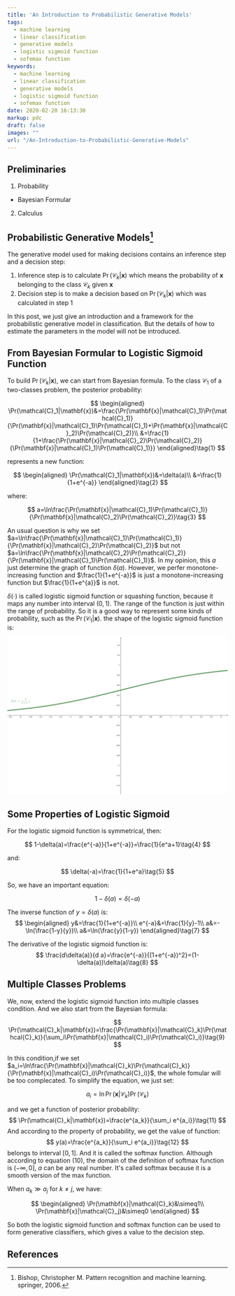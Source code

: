 ```yaml
---
title: 'An Introduction to Probabilistic Generative Models'
tags:
  - machine learning
  - linear classification
  - generative models
  - logistic sigmoid function
  - sofemax function
keywords:
  - machine learning
  - linear classification
  - generative models
  - logistic sigmoid function
  - sofemax function
date: 2020-02-20 16:13:30
markup: pdc
draft: false
images: ""
url: "/An-Introduction-to-Probabilistic-Generative-Models"
---
```


## Preliminaries
1. Probability 
  - Bayesian Formular
2. Calculus

## Probabilistic Generative Models[^1]

The generative model used for making decisions contains an inference step and a decision step:

1. Inference step is to calculate $\Pr(\mathcal{C}_k|\mathbf{x})$ which means the probability of $\mathbf{x}$ belonging to the class $\mathcal{C}_k$ given $\mathbf{x}$
2. Decision step is to make a decision based on $\Pr(\mathcal{C}_k|\mathbf{x})$ which was calculated in step 1

In this post, we just give an introduction and a framework for the probabilistic generative model in classification. But the details of how to estimate the parameters in the model will not be introduced.

## From Bayesian Formular to Logistic Sigmoid Function

To build $\Pr(\mathcal{C}_k|\mathbf{x})$, we can start from Bayesian formula. To the class $\mathcal{C}_1$ of a two-classes problem, the posterior probability:

$$
\begin{aligned}
  \Pr(\mathcal{C}_1|\mathbf{x})&=\frac{\Pr(\mathbf{x}|\mathcal{C}_1)\Pr(\mathcal{C}_1)}{\Pr(\mathbf{x}|\mathcal{C}_1)\Pr(\mathcal{C}_1)+\Pr(\mathbf{x}|\mathcal{C}_2)\Pr(\mathcal{C}_2)}\\
  &=\frac{1}{1+\frac{\Pr(\mathbf{x}|\mathcal{C}_2)\Pr(\mathcal{C}_2)}{\Pr(\mathbf{x}|\mathcal{C}_1)\Pr(\mathcal{C}_1)}}
\end{aligned}\tag{1}
$$

represents a new function:

$$
\begin{aligned}
  \Pr(\mathcal{C}_1|\mathbf{x})&=\delta(a)\\
  &=\frac{1}{1+e^{-a}}
\end{aligned}\tag{2}
$$

where:

$$
a=\ln\frac{\Pr(\mathbf{x}|\mathcal{C}_1)\Pr(\mathcal{C}_1)}{\Pr(\mathbf{x}|\mathcal{C}_2)\Pr(\mathcal{C}_2)}\tag{3}
$$

An usual question is why we set $a=\ln\frac{\Pr(\mathbf{x}|\mathcal{C}_1)\Pr(\mathcal{C}_1)}{\Pr(\mathbf{x}|\mathcal{C}_2)\Pr(\mathcal{C}_2)}$ but not $a=\ln\frac{\Pr(\mathbf{x}|\mathcal{C}_2)\Pr(\mathcal{C}_2)}{\Pr(\mathbf{x}|\mathcal{C}_1)\Pr(\mathcal{C}_1)}$. In my opinion, this $a$ just determine the graph of function $\delta(a)$. However, we perfer monotone-increasing function and $\frac{1}{1+e^{-a}}$ is just a monotone-increasing function but $\frac{1}{1+e^{a}}$ is not.

$\delta(\cdot)$ is called logistic sigmoid function or squashing function, because it maps any number into interval $(0,1)$. The range of the function is just within the range of probability. So it is a good way to represent some kinds of probability, such as the $\Pr(\mathcal{C}_1|\mathbf{x})$. the shape of the logistic sigmoid function is:

![](https://raw.githubusercontent.com/Tony-Tan/picgo_images_bed/master/2022_04_27_12_26_logistic_sigmoid.png)

## Some Properties of Logistic Sigmoid

For the logistic sigmoid function is symmetrical, then:

$$
1-\delta(a)=\frac{e^{-a}}{1+e^{-a}}=\frac{1}{e^a+1}\tag{4}
$$

and:

$$
\delta(-a)=\frac{1}{1+e^a}\tag{5}
$$

So, we have an important equation:

$$
1-\delta(a)=\delta(-a)\tag{6}
$$

The inverse function of $y=\delta(a)$ is:
$$
\begin{aligned}
  y&=\frac{1}{1+e^{-a}}\\
  e^{-a}&=\frac{1}{y}-1\\
  a&=-\ln(\frac{1-y}{y})\\
  a&=\ln(\frac{y}{1-y})
\end{aligned}\tag{7}
$$

The derivative of the logistic sigmoid function is:
$$
\frac{d\delta(a)}{d a}=\frac{e^{-a}}{(1+e^{-a})^2}=(1-\delta(a))\delta(a)\tag{8}
$$

## Multiple Classes Problems

We, now, extend the logistic sigmoid function into multiple classes condition. And we also start from the Bayesian formula:

$$
\Pr(\mathcal{C}_k|\mathbf{x})=\frac{\Pr(\mathbf{x}|\mathcal{C}_k)\Pr(\mathcal{C}_k)}{\sum_i\Pr(\mathbf{x}|\mathcal{C}_i)\Pr(\mathcal{C}_i)}\tag{9}
$$

In this condition,if we set $a_i=\ln\frac{\Pr(\mathbf{x}|\mathcal{C}_k)\Pr(\mathcal{C}_k)}{\Pr(\mathbf{x}|\mathcal{C}_i)\Pr(\mathcal{C}_i)}$, the whole fomular will be too complecated. To simplify the equation, we just set:

$$
a_i=\ln \Pr(\mathbf{x}|\mathcal{C}_k)\Pr(\mathcal{C}_k)\tag{10}
$$

and we get a function of posterior probability:
$$
\Pr(\mathcal{C}_k|\mathbf{x})=\frac{e^{a_k}}{\sum_i e^{a_i}}\tag{11}
$$
And according to the property of probability, we get the value of function:
$$
y(a)=\frac{e^{a_k}}{\sum_i e^{a_i}}\tag{12}
$$
belongs to interval $[0,1]$. And it is called the softmax function. Although according to equation (10), the domain of the definition of softmax function is $(-\infty,0]$, $a$ can be any real number. It's called softmax because it is a smooth version of the max function.

When $a_k\gg a_j$ for $k\neq j$, we have:

$$
\begin{aligned}
  \Pr(\mathbf{x}|\mathcal{C}_k)&\simeq1\\
  \Pr(\mathbf{x}|\mathcal{C}_j)&\simeq0
\end{aligned}
$$

So both the logistic sigmoid function and softmax function can be used to form generative classifiers, which gives a value to the decision step. 


## References
[^1]: Bishop, Christopher M. Pattern recognition and machine learning. springer, 2006.